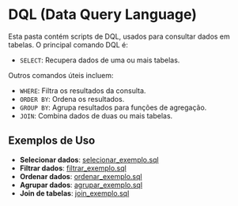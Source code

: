 # DQL (Data Query Language)

Esta pasta contém scripts de DQL, usados para consultar dados em tabelas. O principal comando DQL é:

- `SELECT`: Recupera dados de uma ou mais tabelas.

Outros comandos úteis incluem:

- `WHERE`: Filtra os resultados da consulta.
- `ORDER BY`: Ordena os resultados.
- `GROUP BY`: Agrupa resultados para funções de agregação.
- `JOIN`: Combina dados de duas ou mais tabelas.

## Exemplos de Uso

- **Selecionar dados**: [selecionar_exemplo.sql](selecionar_exemplo.sql)
- **Filtrar dados**: [filtrar_exemplo.sql](filtrar_exemplo.sql)
- **Ordenar dados**: [ordenar_exemplo.sql](ordenar_exemplo.sql)
- **Agrupar dados**: [agrupar_exemplo.sql](agrupar_exemplo.sql)
- **Join de tabelas**: [join_exemplo.sql](join_exemplo.sql)
